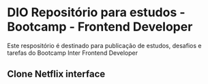 # DIO Repositório para estudos - Bootcamp - Frontend Developer

Este respositório é destinado para publicação de estudos, desafios e tarefas do Bootcamp Inter Frontend Developer

## Clone Netflix interface


